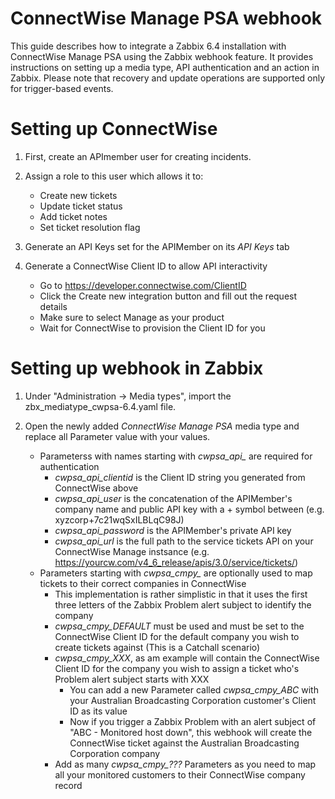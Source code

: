 # ConnectWise Manage PSA webhook

This guide describes how to integrate a Zabbix 6.4 installation with ConnectWise Manage PSA using the Zabbix webhook feature. It provides instructions on setting up a media type, API authentication and an action in Zabbix.
Please note that recovery and update operations are supported only for trigger-based events.

# Setting up ConnectWise

1. First, create an APImember user for creating incidents.

2. Assign a role to this user which allows it to:

   - Create new tickets
   - Update ticket status
   - Add ticket notes
   - Set ticket resolution flag

3. Generate an API Keys set for the APIMember on its *API Keys* tab

4. Generate a ConnectWise Client ID to allow API interactivity

   - Go to https://developer.connectwise.com/ClientID
   - Click the Create new integration button and fill out the request details
   - Make sure to select Manage as your product
   - Wait for ConnectWise to provision the Client ID for you
   
# Setting up webhook in Zabbix

1. Under "Administration -> Media types", import the zbx_mediatype_cwpsa-6.4.yaml file.
   
2. Open the newly added *ConnectWise Manage PSA* media type and replace all Parameter value *<placeholders>* with your values.

   - Parameterss with names starting with *cwpsa_api_* are required for authentication
     - *cwpsa_api_clientid* is the Client ID string you generated from ConnectWise above
     - *cwpsa_api_user* is the concatenation of the APIMember's company name and public API key with a + symbol between (e.g. xyzcorp+7c21wqSxILBLqC98J)
     - *cwpsa_api_password* is the APIMember's private API key
     - *cwpsa_api_url* is the full path to the service tickets API on your ConnectWise Manage instsance (e.g. https://yourcw.com/v4_6_release/apis/3.0/service/tickets/)
   - Parameters starting with *cwpsa_cmpy_* are optionally used to map tickets to their correct companies in ConnectWise
      - This implementation is rather simplistic in that it uses the first three letters of the Zabbix Problem alert subject to identify the company
      - *cwpsa_cmpy_DEFAULT* must be used and must be set to the ConnectWise Client ID for the default company you wish to create tickets against (This is a Catchall scenario)
      - *cwpsa_cmpy_XXX*, as am example will contain the ConnectWise Client ID for the company you wish to assign a ticket who's Problem alert subject starts with XXX
         - You can add a new Parameter called *cwpsa_cmpy_ABC* with your Australian Broadcasting Corporation customer's Client ID as its value
         - Now if you trigger a Zabbix Problem with an alert subject of "ABC - Monitored host down", this webhook will create the ConnectWise ticket against the Australian Broadcasting Corporation company
      - Add as many *cwpsa_cmpy_???* Parameters as you need to map all your monitored customers to their ConnectWise company record
